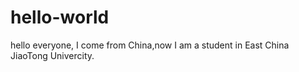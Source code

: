 # hello-world
hello everyone,
I come from China,now I am a student in East China JiaoTong Univercity.
